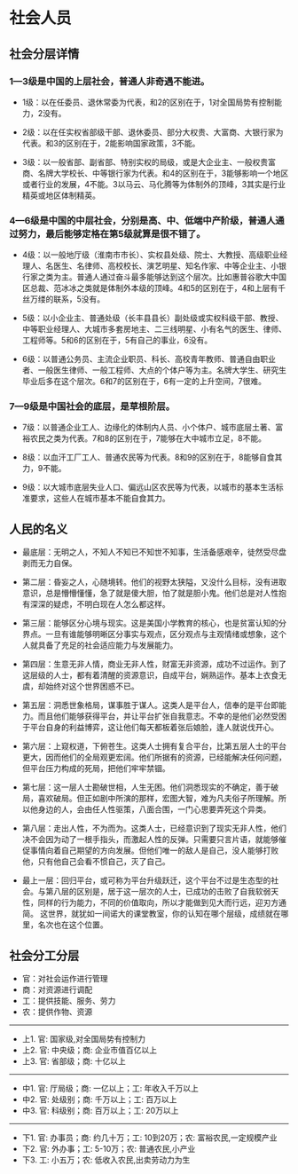 # 社会人员

## 社会分层详情
### 1—3级是中国的上层社会，普通人非奇遇不能进。
- 1级：以在任委员、退休常委为代表，和2的区别在于，1对全国局势有控制能力，2没有。

- 2级：以在任实权省部级干部、退休委员、部分大权贵、大富商、大银行家为代表。和3的区别在于，2能影响国家政策，3不能。

- 3级：以一般省部、副省部、特别实权的局级，或是大企业主、一般权贵富商、名牌大学校长、中等银行家为代表。和4的区别在于，3能够影响一个地区或者行业的发展，4不能。3以马云、马化腾等为体制外的顶峰，3其实是行业精英或地区体制精英。

###  4—6级是中国的中层社会，分别是高、中、低端中产阶级，普通人通过努力，最后能够定格在第5级就算是很不错了。
- 4级：以一般地厅级（淮南市市长）、实权县处级、院士、大教授、高级职业经理人、名医生、名律师、高校校长、演艺明星、知名作家、中等企业主、小银行家之类为主。普通人通过奋斗最多能够达到这个层次。比如惠普谷歌大中国区总裁、范冰冰之类就是体制外本级的顶峰。4和5的区别在于，4和上层有千丝万缕的联系，5没有。

- 5级：以小企业主、普通处级（长丰县县长）副处级或实权科级干部、教授、中等职业经理人、大城市多套房地主、二三线明星、小有名气的医生、律师、工程师等。5和6的区别在于，5有自己的事业，6没有。

- 6级：以普通公务员、主流企业职员、科长、高校青年教师、普通自由职业者、一般医生律师、一般工程师、大点的个体户等为主。名牌大学生、研究生毕业后多在这个层次。6和7的区别在于，6有一定的上升空间，7很难。

### 7—9级是中国社会的底层，是草根阶层。
- 7级：以普通企业工人、边缘化的体制内人员、小个体户、城市底层土著、富裕农民之类为代表。7和8的区别在于，7能够在大中城市立足，8不能。

- 8级：以血汗工厂工人、普通农民等为代表。8和9的区别在于，8能够自食其力，9不能。

- 9级：以大城市底层失业人口、偏远山区农民等为代表，以城市的基本生活标准要求，这些人在城市基本不能自食其力。

## 人民的名义

- 最底层：无明之人，不知人不知已不知世不知事，生活备感艰辛，徒然受尽盘剥而无力自保。
- 第二层：昏妄之人，心随境转。他们的视野太狭隘，又没什么目标，没有进取意识，总是懵懵懂懂，急了就是傻大胆，怕了就是胆小鬼。他们总是对人性抱有深深的疑虑，不明白现在人怎么都这样。

- 第三层：能够区分心境与现实。这是美国小学教育的核心，也是贫富认知的分界点。一旦有谁能够明晰区分事实与观点，区分观点与主观情绪或想象，这个人就具备了充足的社会适应能力与发展能力。
- 第四层：生意无非人情，商业无非人性，财富无非资源，成功不过运作。到了这层级的人士，都有着清醒的资源意识，自成平台，娴熟运作。基本上衣食无虞，却始终对这个世界困惑不已。
- 第五层：洞悉世象格局，谋事胜于谋人。这类人是平台人，信奉的是平台即能力。而且他们能够获得平台，并让平台扩张自我意志。不幸的是他们必然受困于平台自身的利益博弈，这让他们每天都板着张后娘脸，逢人就说伐开心。
- 第六层：上窥权道，下俯苍生。这类人士拥有复合平台，比第五层人士的平台更大，因而他们的全局观更宏阔。他们所据有的资源，已经能解决任何问题，但平台压力构成的死局，把他们牢牢禁锢。
- 第七层：这一层人士勘破世相，人生无困。他们洞悉现实的不确定，善于破局，喜欢破局。但正如剧中所演的那样，宏图大智，难为凡夫俗子所理解。所以他身边的人，会由任人性驱策，八面合围，一门心思要弄死这个异类。
- 第八层：走出人性，不为而为。这类人士，已经意识到了现实无非人性，他们决不会因为动了一根手指头，而激起人性的反弹。只需要只言片语，就能够催促事情向着自己期望的方向发展。但他们唯一的敌人是自己，没人能够打败他，只有他自己会看不惯自己，灭了自己。
- 最上一层：回归平台，或可称为平台升级跃迁，这个平台不过是生态型的社会。与第八层的区别是，居于这一层次的人士，已成功的击败了自我软弱天性，同样的行为能力，不同的价值取向，所以才能做到见大而行远，迎刃方通简。
这世界，就犹如一间诺大的课堂教室，你的认知在哪个层级，成绩就在哪里，名次也在这个位置。

## 社会分工分层
- 官：对社会运作进行管理
- 商：对资源进行调配
- 工：提供技能、服务、劳力
- 农：提供作物、资源

---

- 上1. 官: 国家级,对全国局势有控制力
- 上2. 官: 中央级；商: 企业市值百亿以上
- 上3. 官: 省部级；商: 十亿以上

---

- 中1. 官: 厅局级；商: 一亿以上；工: 年收入千万以上
- 中2. 官: 处级别；商: 千万以上；工: 百万以上
- 中3. 官: 科级别；商: 百万以上；工: 20万以上

---


- 下1. 官: 办事员；商: 约几十万；工: 10到20万；农: 富裕农民,一定规模产业
- 下2. 官: 外办事；工: 5-10万；农: 普通农民,小产业
- 下3. 工: 小五万；农: 低收入农民,出卖劳动力为生
